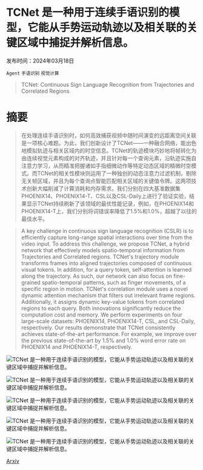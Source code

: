 # TCNet 是一种用于连续手语识别的模型，它能从手势运动轨迹以及相关联的关键区域中捕捉并解析信息。

发布时间：2024年03月18日

`Agent` `手语识别` `视觉计算`

> TCNet: Continuous Sign Language Recognition from Trajectories and Correlated Regions

# 摘要

> 在处理连续手语识别时，如何高效捕获视频中随时间演变的远距离空间关联是一项核心难题。为此，我们创新设计了TCNet——一种融合网络，能出色地模拟轨迹与相关区域内的时空信息。TCNet的轨迹模块巧妙地将帧转化为由连续视觉元素构成的对齐轨迹，并且针对每一个查询元素，沿轨迹实施自注意力学习，从而精准把握诸如手指细微动作等特定动态区域的精微时空模式。而TCNet的相关性模块则运用了一种独创的动态注意力过滤机制，剔除无关帧区域，并且为每个查询点智能匹配相关区域的关键值令牌。这两项技术创新大幅削减了计算消耗和内存需求。我们分别在四大基准数据集PHOENIX14、PHOENIX14-T、CSL以及CSL-Daily上进行了验证实验，结果显示TCNet持续刷新了该领域的最优性能记录，例如，在PHOENIX14和PHOENIX14-T上，我们分别将词错误率降低了1.5%和1.0%，超越了以往的最佳水平。

> A key challenge in continuous sign language recognition (CSLR) is to efficiently capture long-range spatial interactions over time from the video input. To address this challenge, we propose TCNet, a hybrid network that effectively models spatio-temporal information from Trajectories and Correlated regions. TCNet's trajectory module transforms frames into aligned trajectories composed of continuous visual tokens. In addition, for a query token, self-attention is learned along the trajectory. As such, our network can also focus on fine-grained spatio-temporal patterns, such as finger movements, of a specific region in motion. TCNet's correlation module uses a novel dynamic attention mechanism that filters out irrelevant frame regions. Additionally, it assigns dynamic key-value tokens from correlated regions to each query. Both innovations significantly reduce the computation cost and memory. We perform experiments on four large-scale datasets: PHOENIX14, PHOENIX14-T, CSL, and CSL-Daily, respectively. Our results demonstrate that TCNet consistently achieves state-of-the-art performance. For example, we improve over the previous state-of-the-art by 1.5% and 1.0% word error rate on PHOENIX14 and PHOENIX14-T, respectively.

![TCNet 是一种用于连续手语识别的模型，它能从手势运动轨迹以及相关联的关键区域中捕捉并解析信息。](../../../paper_images/2403.11818/x1.png)

![TCNet 是一种用于连续手语识别的模型，它能从手势运动轨迹以及相关联的关键区域中捕捉并解析信息。](../../../paper_images/2403.11818/x2.png)

![TCNet 是一种用于连续手语识别的模型，它能从手势运动轨迹以及相关联的关键区域中捕捉并解析信息。](../../../paper_images/2403.11818/x3.png)

![TCNet 是一种用于连续手语识别的模型，它能从手势运动轨迹以及相关联的关键区域中捕捉并解析信息。](../../../paper_images/2403.11818/x4.png)

![TCNet 是一种用于连续手语识别的模型，它能从手势运动轨迹以及相关联的关键区域中捕捉并解析信息。](../../../paper_images/2403.11818/x5.png)

[Arxiv](https://arxiv.org/abs/2403.11818)